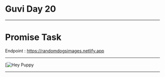 # Guvi Day 20 
---

# Promise Task 

Endpoint : https://randomdogsimages.netlify.app
***

[![Hey Puppy](https://www.youtube.com/watch?v=VIDEO_ID](https://cdn.pixabay.com/video/2023/12/06/192283-892475138_large.mp4))

---
